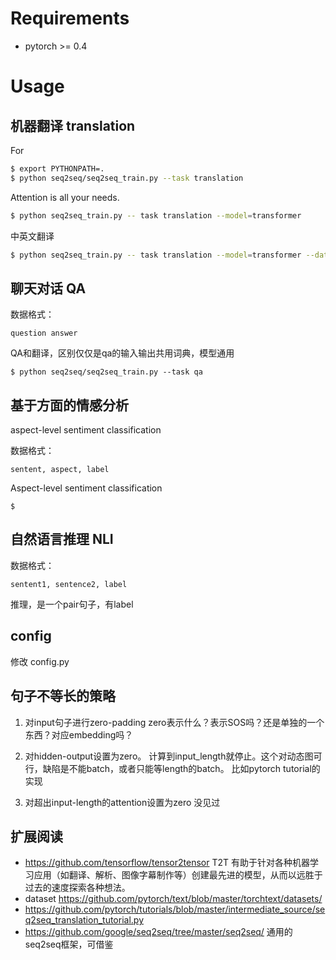 
# Requirements

- pytorch >= 0.4



# Usage


## 机器翻译 translation

For 
```sh
$ export PYTHONPATH=.
$ python seq2seq/seq2seq_train.py --task translation
```


Attention is all your needs.
```sh
$ python seq2seq_train.py -- task translation --model=transformer
```

中英文翻译
```sh
$ python seq2seq_train.py -- task translation --model=transformer --dataset=en-zh
```

## 聊天对话 QA

数据格式：
```
question answer
```

QA和翻译，区别仅仅是qa的输入输出共用词典，模型通用

```
$ python seq2seq/seq2seq_train.py --task qa

```

## 基于方面的情感分析 

aspect-level sentiment classification

数据格式：
```
sentent, aspect, label
```

Aspect-level sentiment classification
```
$
```

## 自然语言推理 NLI

数据格式：
```
sentent1, sentence2, label
```




推理，是一个pair句子，有label



## config

修改 config.py



## 句子不等长的策略

1. 对input句子进行zero-padding
zero表示什么？表示SOS吗？还是单独的一个东西？对应embedding吗？


1. 对hidden-output设置为zero。
计算到input_length就停止。这个对动态图可行，缺陷是不能batch，或者只能等length的batch。
比如pytorch tutorial的实现

1. 对超出input-length的attention设置为zero
没见过


## 扩展阅读

- https://github.com/tensorflow/tensor2tensor
T2T 有助于针对各种机器学习应用（如翻译、解析、图像字幕制作等）创建最先进的模型，从而以远胜于过去的速度探索各种想法。
- dataset https://github.com/pytorch/text/blob/master/torchtext/datasets/
- https://github.com/pytorch/tutorials/blob/master/intermediate_source/seq2seq_translation_tutorial.py
- https://github.com/google/seq2seq/tree/master/seq2seq/ 通用的seq2seq框架，可借鉴
